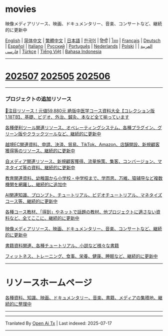 # movies
映像メディアリソース、映画、ドキュメンタリー、音楽、コンサートなど、継続的に更新中

[English](https://openaitx.github.io/view.html?user=mswnlz&project=movies&lang=en) | [简体中文](https://openaitx.github.io/view.html?user=mswnlz&project=movies&lang=zh-CN) | [繁體中文](https://openaitx.github.io/view.html?user=mswnlz&project=movies&lang=zh-TW) | [日本語](https://openaitx.github.io/view.html?user=mswnlz&project=movies&lang=ja) | [한국어](https://openaitx.github.io/view.html?user=mswnlz&project=movies&lang=ko) | [हिन्दी](https://openaitx.github.io/view.html?user=mswnlz&project=movies&lang=hi) | [ไทย](https://openaitx.github.io/view.html?user=mswnlz&project=movies&lang=th) | [Français](https://openaitx.github.io/view.html?user=mswnlz&project=movies&lang=fr) | [Deutsch](https://openaitx.github.io/view.html?user=mswnlz&project=movies&lang=de) | [Español](https://openaitx.github.io/view.html?user=mswnlz&project=movies&lang=es) | [Italiano](https://openaitx.github.io/view.html?user=mswnlz&project=movies&lang=it) | [Русский](https://openaitx.github.io/view.html?user=mswnlz&project=movies&lang=ru) | [Português](https://openaitx.github.io/view.html?user=mswnlz&project=movies&lang=pt) | [Nederlands](https://openaitx.github.io/view.html?user=mswnlz&project=movies&lang=nl) | [Polski](https://openaitx.github.io/view.html?user=mswnlz&project=movies&lang=pl) | [العربية](https://openaitx.github.io/view.html?user=mswnlz&project=movies&lang=ar) | [فارسی](https://openaitx.github.io/view.html?user=mswnlz&project=movies&lang=fa) | [Türkçe](https://openaitx.github.io/view.html?user=mswnlz&project=movies&lang=tr) | [Tiếng Việt](https://openaitx.github.io/view.html?user=mswnlz&project=movies&lang=vi) | [Bahasa Indonesia](https://openaitx.github.io/view.html?user=mswnlz&project=movies&lang=id)








-------
# [202507](https://raw.githubusercontent.com/mswnlz/movies/main/202507.md) [202505](https://raw.githubusercontent.com/mswnlz/movies/main/202505.md) [202506](https://raw.githubusercontent.com/mswnlz/movies/main/202506.md)


---------------
### プロジェクトの追加リソース

[🎁注目リソース！元値59,880元 絶版中医学コース資料大全【コレクション版1.18TB】、基礎、ビデオ、外治、鍼灸、本など全て揃っています](https://github.com/mswnlz/chinese-traditional)

[各種便利ツール関連リソース、オペレーティングシステム、各種プラグイン、グリーン版やクラックツールなど、継続的に更新中](https://github.com/mswnlz/tools)


[越境EC関連資料、申請、決済、貿易、TikTok、Amazon、店舗開設、新規顧客獲得等のリソース、継続的に更新中](https://github.com/mswnlz/cross-border)

[自メディア関連リソース、新規顧客獲得、流量施策、集客、コンバージョン、マネタイズ等の資料、継続的に更新中](https://github.com/mswnlz/self-media)

[ 教育関連資料、幼稚園から小学校・中学校まで、学而思、万維、猿辅导など複数機関を網羅し、継続的に追加中](https://github.com/mswnlz/edu-knowlege)

[AI関連知識、プロンプト、チュートリアル、ビデオチュートリアル、マネタイズコース等、継続的に更新中](https://github.com/mswnlz/AIknowledge)

[各種コース教材、「得到」やネットで話題の教材、他プロジェクトに適さない資料など、全てここに、継続的に更新中](https://github.com/mswnlz/curriculum)

[映像メディアリソース、映画、ドキュメンタリー、音楽、コンサートなど、継続的に更新中](https://github.com/mswnlz/movies)

[書籍資料関連、各種チュートリアル、小説など様々な書籍](https://github.com/mswnlz/book)

[フィットネス、トレーニング、食事、栄養、健康、睡眠など、継続的に更新中](https://github.com/mswnlz/healthy)

---------------

# リソースホームページ
[各種資料、知識、映画、ドキュメンタリー、音楽、書籍、メディアの集積地、継続的に整理中](https://github.com/mswnlz)

---------------


---

Tranlated By [Open Ai Tx](https://github.com/OpenAiTx/OpenAiTx) | Last indexed: 2025-07-17

---